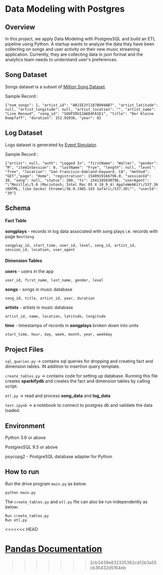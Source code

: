 
# Data Modeling with Postgres

## **Overview**
In this project, we apply Data Modeling with PostgresSQL and build an ETL pipeline using Python. A startup wants to analyze the data they have been collecting on songs and user activity on their new music streaming application. Currently, they are collecting data in json format and the analytics team needs to understand user's preferences.


## **Song Dataset**
Songs dataset is a subset of [Million Song Dataset](http://millionsongdataset.com/).

Sample Record :
```
{"num_songs": 1, "artist_id": "ARJIE2Y1187B994AB7", "artist_latitude": null, "artist_longitude": null, "artist_location": "", "artist_name": "Line Renaud", "song_id": "SOUPIRU12A6D4FA1E1", "title": "Der Kleine Dompfaff", "duration": 152.92036, "year": 0}
```

## **Log Dataset**
Logs dataset is generated by [Event Simulator](https://github.com/Interana/eventsim).

Sample Record :
```
{"artist": null, "auth": "Logged In", "firstName": "Walter", "gender": "M", "itemInSession": 0, "lastName": "Frye", "length": null, "level": "free", "location": "San Francisco-Oakland-Hayward, CA", "method": "GET","page": "Home", "registration": 1540919166796.0, "sessionId": 38, "song": null, "status": 200, "ts": 1541105830796, "userAgent": "\"Mozilla\/5.0 (Macintosh; Intel Mac OS X 10_9_4) AppleWebKit\/537.36 (KHTML, like Gecko) Chrome\/36.0.1985.143 Safari\/537.36\"", "userId": "39"}
```


## Schema

#### Fact Table
**songplays** - records in log data associated with song plays i.e. records with page `NextSong`

```
songplay_id, start_time, user_id, level, song_id, artist_id, session_id, location, user_agent
```

#### Dimension Tables
**users**  - users in the app
```
user_id, first_name, last_name, gender, level
```
**songs**  - songs in music database
```
song_id, title, artist_id, year, duration
```
**artists**  - artists in music database
```
artist_id, name, location, latitude, longitude
```
**time**  - timestamps of records in  **songplays**  broken down into units
```
start_time, hour, day, week, month, year, weekday
```

## Project Files

```sql_queries.py``` -> contains sql queries for dropping and  creating fact and dimension tables. IN addition to insertion query template.

```create_tables.py``` -> contains code for setting up database. Running this file creates **sparkifydb** and creates the fact and dimension tables by calling  script.

```etl.py``` -> read and process **song_data** and **log_data**

```test.ipynb``` -> a notebook to connect to postgres db and validate the data loaded.

## Environment
Python 3.6 or above

PostgresSQL 9.5 or above

psycopg2 - PostgreSQL database adapter for Python


## How to run

Run the drive program ```main.py``` as below.
```
python main.py
```

The ```create_tables.py``` and ```etl.py``` file can also be run independently as below:
```
Run create_tables.py
Run etl.py 
```
<<<<<<< HEAD


[Pandas Documentation](https://pandas.pydata.org/pandas-docs/stable/)
=======
>>>>>>> 2cb3439e832335362cd12b3a55cb36432d5164eb
